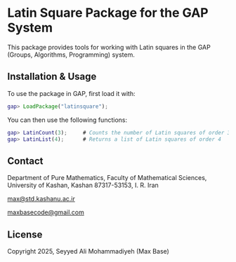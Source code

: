 # Latin Square Package for the GAP System

This package provides tools for working with Latin squares in the GAP (Groups, Algorithms, Programming) system.

## Installation & Usage

To use the package in GAP, first load it with:

```gap
gap> LoadPackage("latinsquare");
```

You can then use the following functions:

```gap
gap> LatinCount(3);     # Counts the number of Latin squares of order 3
gap> LatinList(4);      # Returns a list of Latin squares of order 4
```

## Contact

Department of Pure Mathematics, Faculty of Mathematical Sciences, University of Kashan, Kashan 87317-53153, I. R. Iran

max@std.kashanu.ac.ir

<!-- alim@kashanu.ac.ir -->

maxbasecode@gmail.com

## License

Copyright 2025, Seyyed Ali Mohammadiyeh (Max Base)
